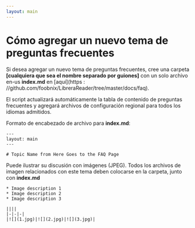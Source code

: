 ```yaml
---
layout: main
---
```


# Cómo agregar un nuevo tema de preguntas frecuentes

Si desea agregar un nuevo tema de preguntas frecuentes, cree una carpeta **[cualquiera que sea el nombre separado por guiones]** con un solo archivo en-us **index.md** en [aquí](https : //github.com/foobnix/LibreraReader/tree/master/docs/faq).

El script actualizará automáticamente la tabla de contenido de preguntas frecuentes y agregará archivos de configuración regional para todos los idiomas admitidos.

Formato de encabezado de archivo para **index.md**:

```
---
layout: main
---

# Topic Name from Here Goes to the FAQ Page
```

Puede ilustrar su discusión con imágenes (JPEG). Todos los archivos de imagen relacionados con este tema deben colocarse en la carpeta, junto con **index.md**

```
* Image description 1
* Image description 2
* Image description 3

||||
|-|-|-|
|![](1.jpg)|![](2.jpg)|![](3.jpg)|
```
